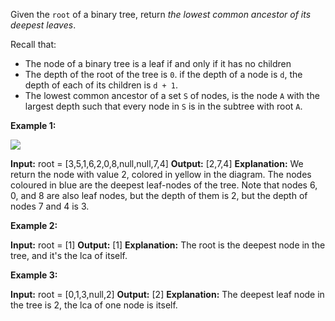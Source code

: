Given the  `root`  of a binary tree, return  _the lowest common ancestor of its deepest leaves_.

Recall that:

-   The node of a binary tree is a leaf if and only if it has no children
-   The depth of the root of the tree is  `0`. if the depth of a node is  `d`, the depth of each of its children is  `d + 1`.
-   The lowest common ancestor of a set  `S`  of nodes, is the node  `A`  with the largest depth such that every node in  `S`  is in the subtree with root  `A`.

**Example 1:**

![](https://s3-lc-upload.s3.amazonaws.com/uploads/2018/07/01/sketch1.png)

**Input:** root = [3,5,1,6,2,0,8,null,null,7,4]
**Output:** [2,7,4]
**Explanation:** We return the node with value 2, colored in yellow in the diagram.
The nodes coloured in blue are the deepest leaf-nodes of the tree.
Note that nodes 6, 0, and 8 are also leaf nodes, but the depth of them is 2, but the depth of nodes 7 and 4 is 3.

**Example 2:**

**Input:** root = [1]
**Output:** [1]
**Explanation:** The root is the deepest node in the tree, and it's the lca of itself.

**Example 3:**

**Input:** root = [0,1,3,null,2]
**Output:** [2]
**Explanation:** The deepest leaf node in the tree is 2, the lca of one node is itself.

